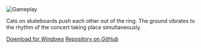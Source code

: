 ![Gameplay](https://www.youtube.com/embed/gpTvKt7aSjQ "iframe,16:9")

Cats on skateboards push each other out of the ring. The ground vibrates to the rhythm of the concert taking place simultaneously.

[Download for *Windows*](https://github.com/KoltesDigital/Big-Boom-Bada-Boom/releases/download/v1/Big-Boom-Bada-Boom.zip "button")
[Repository on *GitHub*](https://github.com/KoltesDigital/Big-Boom-Bada-Boom "button")
